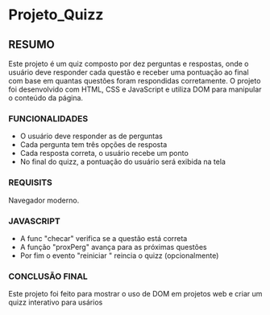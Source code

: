 # Projeto_Quizz
<h2>RESUMO</h2>
<p>Este projeto é um quiz composto por dez perguntas e respostas, onde o usuário deve responder cada questão e receber uma pontuação ao final com base em quantas questões foram respondidas corretamente. O projeto foi desenvolvido com HTML, CSS e JavaScript e utiliza DOM para manipular o conteúdo da página.</p>

<h3>FUNCIONALIDADES </h3>
<ul><li>O usuário deve responder as de perguntas</li>
	<li>Cada pergunta tem três opções de resposta</li>
	<li>Cada resposta correta, o usuário recebe um ponto</li>
	<li>No final do quizz, a pontuação do usuário será exibida na tela</li></ul>
<h3>REQUISITS</h3>
<p>Navegador moderno.</p>

<h3>JAVASCRIPT</h3>
<ul><li>A func  "checar" verifica se a questão está correta</li>
	<li>A função  "proxPerg" avança para as próximas questões </li>
	<li>Por fim o evento  "reiniciar "  reincia  o quizz (opcionalmente) </li></ul>
<h3>CONCLUSÃO FINAL</h3>
<p>Este projeto foi feito para mostrar o uso de DOM em projetos web e criar um quizz interativo para usários</p>
